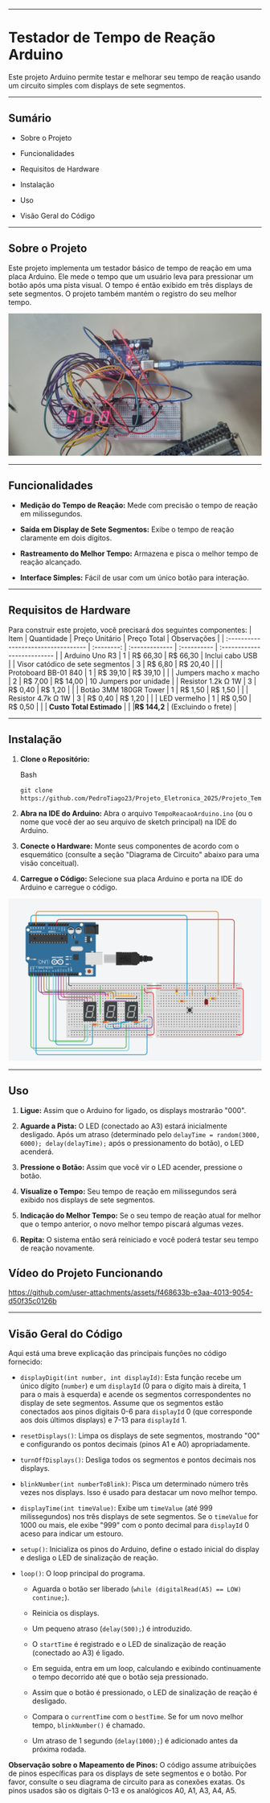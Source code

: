 ----------

# Testador de Tempo de Reação Arduino

Este projeto Arduino permite testar e melhorar seu tempo de reação usando um circuito simples com displays de sete segmentos.

----------

## Sumário

-   Sobre o Projeto
    
-   Funcionalidades
    
-   Requisitos de Hardware
    
-   Instalação
    
-   Uso
    
-   Visão Geral do Código

    

----------

## Sobre o Projeto

Este projeto implementa um testador básico de tempo de reação em uma placa Arduino. Ele mede o tempo que um usuário leva para pressionar um botão após uma pista visual. O tempo é então exibido em três displays de sete segmentos. O projeto também mantém o registro do seu melhor tempo.

![Imagem do projeto](ImagensReacao/FotoProjeto.jpg)

----------

## Funcionalidades

-   **Medição do Tempo de Reação:** Mede com precisão o tempo de reação em milissegundos.
    
-   **Saída em Display de Sete Segmentos:** Exibe o tempo de reação claramente em dois dígitos.
    
-   **Rastreamento do Melhor Tempo:** Armazena e pisca o melhor tempo de reação alcançado.
    
-   **Interface Simples:** Fácil de usar com um único botão para interação.
    

----------

## Requisitos de Hardware

Para construir este projeto, você precisará dos seguintes componentes:
| Item                                | Quantidade | Preço Unitário | Preço Total | Observações                 |
| :---------------------------------- | :--------: | :------------- | :---------- | :-------------------------- |
| Arduino Uno R3                      | 1          | R$ 66,30       | R$ 66,30    | Inclui cabo USB             |
| Visor catódico de sete segmentos    | 3          | R$ 6,80        | R$ 20,40    |                             |
| Protoboard BB-01 840                | 1          | R$ 39,10       | R$ 39,10    |                             |
| Jumpers macho x macho               | 2          | R$ 7,00        | R$ 14,00    | 10 Jumpers por unidade      |
| Resistor 1.2k Ω 1W                  | 3          | R$ 0,40        | R$ 1,20     |                             |
| Botão 3MM 180GR Tower               | 1          | R$ 1,50        | R$ 1,50     |                             |
| Resistor 4.7k Ω 1W                  | 3          | R$ 0,40        | R$ 1,20     |                             |
| LED vermelho                        | 1          | R$ 0,50        | R$ 0,50     |                             |
| **Custo Total Estimado**            |            |                |**R$ 144,2** | (Excluindo o frete)         |
    

----------

## Instalação

1.  **Clone o Repositório:**
    
    Bash
    
    ```
    git clone https://github.com/PedroTiago23/Projeto_Eletronica_2025/Projeto_TempoDeReacao
    
    ```
    
2.  **Abra na IDE do Arduino:** Abra o arquivo `TempoReacaoArduino.ino` (ou o nome que você der ao seu arquivo de sketch principal) na IDE do Arduino.
    
3.  **Conecte o Hardware:** Monte seus componentes de acordo com o esquemático (consulte a seção "Diagrama de Circuito" abaixo para uma visão conceitual).
    
4.  **Carregue o Código:** Selecione sua placa Arduino e porta na IDE do Arduino e carregue o código.

   
    
![Imagem do circuito](ImagensReacao/CircuitoReacao.png)

----------

## Uso

1.  **Ligue:** Assim que o Arduino for ligado, os displays mostrarão "000".
    
2.  **Aguarde a Pista:** O LED (conectado ao A3) estará inicialmente desligado. Após um atraso (determinado pelo `delayTime = random(3000, 6000); delay(delayTime);` após o pressionamento do botão), o LED acenderá.
    
3.  **Pressione o Botão:** Assim que você vir o LED acender, pressione o botão.
    
4.  **Visualize o Tempo:** Seu tempo de reação em milissegundos será exibido nos displays de sete segmentos.
    
5.  **Indicação do Melhor Tempo:** Se o seu tempo de reação atual for melhor que o tempo anterior, o novo melhor tempo piscará algumas vezes.
    
6.  **Repita:** O sistema então será reiniciado e você poderá testar seu tempo de reação novamente.


## Vídeo do Projeto Funcionando

https://github.com/user-attachments/assets/f468633b-e3aa-4013-9054-d50f35c0126b

----------

## Visão Geral do Código

Aqui está uma breve explicação das principais funções no código fornecido:

-   `displayDigit(int number, int displayId)`: Esta função recebe um único dígito (`number`) e um `displayId` (0 para o dígito mais à direita, 1 para o mais à esquerda) e acende os segmentos correspondentes no display de sete segmentos. Assume que os segmentos estão conectados aos pinos digitais 0-6 para `displayId` 0 (que corresponde aos dois últimos displays) e 7-13 para `displayId` 1.
    
-   `resetDisplays()`: Limpa os displays de sete segmentos, mostrando "00" e configurando os pontos decimais (pinos A1 e A0) apropriadamente.
    
-   `turnOffDisplays()`: Desliga todos os segmentos e pontos decimais nos displays.
    
-   `blinkNumber(int numberToBlink)`: Pisca um determinado número três vezes nos displays. Isso é usado para destacar um novo melhor tempo.
    
-   `displayTime(int timeValue)`: Exibe um `timeValue` (até 999 milissegundos) nos três displays de sete segmentos. Se o `timeValue` for 1000 ou mais, ele exibe "999" com o ponto decimal para `displayId` 0 aceso para indicar um estouro.
    
-   `setup()`: Inicializa os pinos do Arduino, define o estado inicial do display e desliga o LED de sinalização de reação.
    
-   `loop()`: O loop principal do programa.
    
    -   Aguarda o botão ser liberado (`while (digitalRead(A5) == LOW) continue;`).
        
    -   Reinicia os displays.
        
    -   Um pequeno atraso (`delay(500);`) é introduzido.
        
    -   O `startTime` é registrado e o LED de sinalização de reação (conectado ao A3) é ligado.
        
    -   Em seguida, entra em um loop, calculando e exibindo continuamente o tempo decorrido até que o botão seja pressionado.
        
    -   Assim que o botão é pressionado, o LED de sinalização de reação é desligado.
        
    -   Compara o `currentTime` com o `bestTime`. Se for um novo melhor tempo, `blinkNumber()` é chamado.
        
    -   Um atraso de 1 segundo (`delay(1000);`) é adicionado antes da próxima rodada.
        

**Observação sobre o Mapeamento de Pinos:** O código assume atribuições de pinos específicas para os displays de sete segmentos e o botão. Por favor, consulte o seu diagrama de circuito para as conexões exatas. Os pinos usados são os digitais 0-13 e os analógicos A0, A1, A3, A4, A5.
